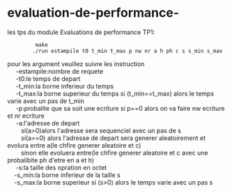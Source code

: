 # evaluation-de-performance-
les tps du module Evaluations de performance 
TP1:  

             make           
            ./run estampile t0 t_min t_max p nw nr a h ph c s s_min s_max  
pour les argument veuillez suivre les instruction  
&nbsp;&nbsp;&nbsp;&nbsp;    -estampile:nombre de requete  
&nbsp;&nbsp;&nbsp;&nbsp;    -t0:le temps de depart  
&nbsp;&nbsp;&nbsp;&nbsp;    -t_min:la borne inferieur du temps  
&nbsp;&nbsp;&nbsp;&nbsp;    -t_max:la borne superieur du temps si (t_min==t_max) alors le temps varie avec un pas de t_min  
   &nbsp;&nbsp;&nbsp;&nbsp; -p:probalite que sa soit une ecriture si p==0 alors on va faire nw ecriture et nr ecriture  
   &nbsp;&nbsp;&nbsp;&nbsp; -a:l'adresse de depart  
          &nbsp;&nbsp;&nbsp;&nbsp;&nbsp;&nbsp;&nbsp;&nbsp;si(a>0)alors l'adresse sera sequenciel avec un pas de s  
          &nbsp;&nbsp;&nbsp;&nbsp;&nbsp;&nbsp;&nbsp;&nbsp;si(a==0) alors l'adresse de depart sera generer aleatoirement et evolura entre a(le chfire generer aleatoire et c)  
          &nbsp;&nbsp;&nbsp;&nbsp;&nbsp;&nbsp;&nbsp;&nbsp;sinon elle evoluera entre(le chfire generer aleatoire et c avec une probalibite ph d'etre en a et h)  
   &nbsp;&nbsp;&nbsp;&nbsp; -s:la taille des opration en octet  
    &nbsp;&nbsp;&nbsp;&nbsp;-s_min:la borne inferieur de la taille s  
    &nbsp;&nbsp;&nbsp;&nbsp;-s_max:la borne superieur  si (s>0) alors le temps varie avec un pas s
    
